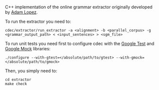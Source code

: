C++ implementation of the online grammar extractor originally developed by [Adam Lopez](http://www.cs.jhu.edu/~alopez/).

To run the extractor you need to:

    cdec/extractor/run_extractor -a <alignment> -b <parallel_corpus> -g <grammar_output_path> < <input_sentences> > <sgm_file>

To run unit tests you need first to configure cdec with the [Google Test](https://code.google.com/p/googletest/) and [Google Mock](https://code.google.com/p/googlemock/) libraries:

    ./configure --with-gtest=</absolute/path/to/gtest> --with-gmock=</absolute/path/to/gmock>

Then, you simply need to:

    cd extractor
    make check
